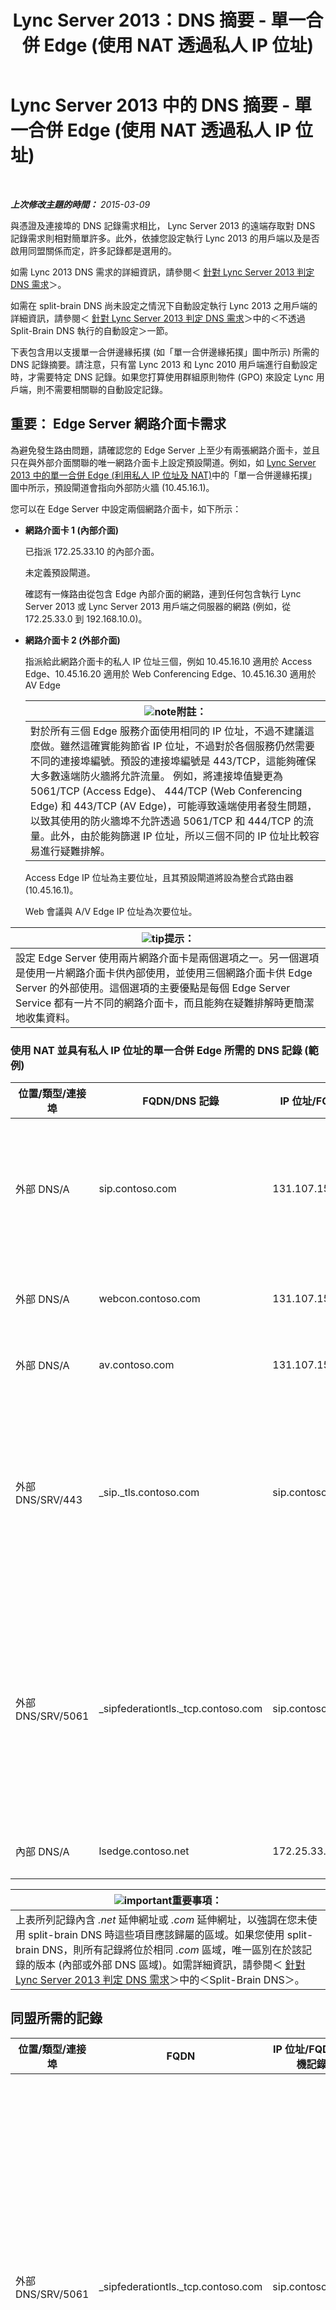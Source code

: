 ﻿---
title: Lync Server 2013：DNS 摘要 - 單一合併 Edge (使用 NAT 透過私人 IP 位址)
TOCTitle: DNS 摘要 - 單一合併 Edge (使用 NAT 透過私人 IP 位址)
ms:assetid: a7e5d792-f397-45e5-af85-20d0f4bf405f
ms:mtpsurl: https://technet.microsoft.com/zh-tw/library/Gg412787(v=OCS.15)
ms:contentKeyID: 49291928
ms.date: 08/10/2015
mtps_version: v=OCS.15
ms.translationtype: HT
---

# Lync Server 2013 中的 DNS 摘要 - 單一合併 Edge (使用 NAT 透過私人 IP 位址)

 

_**上次修改主題的時間：** 2015-03-09_

與憑證及連接埠的 DNS 記錄需求相比， Lync Server 2013 的遠端存取對 DNS 記錄需求則相對簡單許多。此外，依據您設定執行 Lync 2013 的用戶端以及是否啟用同盟關係而定，許多記錄都是選用的。

如需 Lync 2013 DNS 需求的詳細資訊，請參閱＜ [針對 Lync Server 2013 判定 DNS 需求](lync-server-2013-determine-dns-requirements.md)＞。

如需在 split-brain DNS 尚未設定之情況下自動設定執行 Lync 2013 之用戶端的詳細資訊，請參閱＜ [針對 Lync Server 2013 判定 DNS 需求](lync-server-2013-determine-dns-requirements.md)＞中的＜不透過 Split-Brain DNS 執行的自動設定＞一節。

下表包含用以支援單一合併邊緣拓撲 (如「單一合併邊緣拓撲」圖中所示) 所需的 DNS 記錄摘要。請注意，只有當 Lync 2013 和 Lync 2010 用戶端進行自動設定時，才需要特定 DNS 記錄。如果您打算使用群組原則物件 (GPO) 來設定 Lync 用戶端，則不需要相關聯的自動設定記錄。

## 重要： Edge Server 網路介面卡需求

為避免發生路由問題，請確認您的 Edge Server 上至少有兩張網路介面卡，並且只在與外部介面關聯的唯一網路介面卡上設定預設閘道。例如，如 [Lync Server 2013 中的單一合併 Edge (利用私人 IP 位址及 NAT)](lync-server-2013-single-consolidated-edge-with-private-ip-addresses-and-nat.md)中的「單一合併邊緣拓撲」圖中所示，預設閘道會指向外部防火牆 (10.45.16.1)。

您可以在 Edge Server 中設定兩個網路介面卡，如下所示：

  - **網路介面卡 1 (內部介面)**
    
    已指派 172.25.33.10 的內部介面。
    
    未定義預設閘道。
    
    確認有一條路由從包含 Edge 內部介面的網路，連到任何包含執行 Lync Server 2013 或 Lync Server 2013 用戶端之伺服器的網路 (例如，從 172.25.33.0 到 192.168.10.0)。

  - **網路介面卡 2 (外部介面)**
    
    指派給此網路介面卡的私人 IP 位址三個，例如 10.45.16.10 適用於 Access Edge、10.45.16.20 適用於 Web Conferencing Edge、10.45.16.30 適用於 AV Edge
    
    <table>
    <thead>
    <tr class="header">
    <th><img src="images/Gg398811.note(OCS.15).gif" title="note" alt="note" />附註：</th>
    </tr>
    </thead>
    <tbody>
    <tr class="odd">
    <td>對於所有三個 Edge 服務介面使用相同的 IP 位址，不過不建議這麼做。雖然這確實能夠節省 IP 位址，不過對於各個服務仍然需要不同的連接埠編號。預設的連接埠編號是 443/TCP，這能夠確保大多數遠端防火牆將允許流量。 例如，將連接埠值變更為 5061/TCP (Access Edge)、 444/TCP (Web Conferencing Edge) 和 443/TCP (AV Edge)，可能導致遠端使用者發生問題，以致其使用的防火牆埠不允許透過 5061/TCP 和 444/TCP 的流量。此外，由於能夠篩選 IP 位址，所以三個不同的 IP 位址比較容易進行疑難排解。</td>
    </tr>
    </tbody>
    </table>
    
    Access Edge IP 位址為主要位址，且其預設閘道將設為整合式路由器 (10.45.16.1)。
    
    Web 會議與 A/V Edge IP 位址為次要位址。

<table>
<thead>
<tr class="header">
<th><img src="images/JJ205025.tip(OCS.15).gif" title="tip" alt="tip" />提示：</th>
</tr>
</thead>
<tbody>
<tr class="odd">
<td>設定 Edge Server 使用兩片網路介面卡是兩個選項之一。另一個選項是使用一片網路介面卡供內部使用，並使用三個網路介面卡供 Edge Server 的外部使用。這個選項的主要優點是每個 Edge Server Service 都有一片不同的網路介面卡，而且能夠在疑難排解時更簡潔地收集資料。</td>
</tr>
</tbody>
</table>


### 使用 NAT 並具有私人 IP 位址的單一合併 Edge 所需的 DNS 記錄 (範例)

<table>
<colgroup>
<col style="width: 25%" />
<col style="width: 25%" />
<col style="width: 25%" />
<col style="width: 25%" />
</colgroup>
<thead>
<tr class="header">
<th>位置/類型/連接埠</th>
<th>FQDN/DNS 記錄</th>
<th>IP 位址/FQDN</th>
<th>對應至/註解</th>
</tr>
</thead>
<tbody>
<tr class="odd">
<td><p>外部 DNS/A</p></td>
<td><p>sip.contoso.com</p></td>
<td><p>131.107.155.10</p></td>
<td><p>Access Edge 外部介面 (Contoso)。視需要針對所有含啟用 Lync 之使用者的 SIP 網域重複</p></td>
</tr>
<tr class="even">
<td><p>外部 DNS/A</p></td>
<td><p>webcon.contoso.com</p></td>
<td><p>131.107.155.20</p></td>
<td><p>Web Conferencing Edge 外部介面</p></td>
</tr>
<tr class="odd">
<td><p>外部 DNS/A</p></td>
<td><p>av.contoso.com</p></td>
<td><p>131.107.155.30</p></td>
<td><p>A/V Edge 外部介面</p></td>
</tr>
<tr class="even">
<td><p>外部 DNS/SRV/443</p></td>
<td><p>_sip._tls.contoso.com</p></td>
<td><p>sip.contoso.com</p></td>
<td><p>Access Edge 外部介面。在進行 Lync 2013 和 Lync 2010 用戶端的自動設定時所需，可在外部運作。視需要針對所有含啟用 Lync 之使用者的 SIP 網域重複。</p></td>
</tr>
<tr class="odd">
<td><p>外部 DNS/SRV/5061</p></td>
<td><p>_sipfederationtls._tcp.contoso.com</p></td>
<td><p>sip.contoso.com</p></td>
<td><p>SIP Access Edge 外部介面。DNS 自動探索同盟合作夥伴 (亦稱為「允許的 SIP 網域」，先前版本稱為增強型同盟) 所需。視需要針對所有含啟用 Lync 之使用者的 SIP 網域重複</p></td>
</tr>
<tr class="even">
<td><p>內部 DNS/A</p></td>
<td><p>lsedge.contoso.net</p></td>
<td><p>172.25.33.10</p></td>
<td><p>合併 Edge 內部介面</p></td>
</tr>
</tbody>
</table>


<table>
<thead>
<tr class="header">
<th><img src="images/Gg412908.important(OCS.15).gif" title="important" alt="important" />重要事項：</th>
</tr>
</thead>
<tbody>
<tr class="odd">
<td>上表所列記錄內含 <em>.net</em> 延伸網址或 <em>.com</em> 延伸網址，以強調在您未使用 split-brain DNS 時這些項目應該歸屬的區域。如果您使用 split-brain DNS，則所有記錄將位於相同 <em>.com</em> 區域，唯一區別在於該記錄的版本 (內部或外部 DNS 區域)。如需詳細資訊，請參閱＜ <a href="lync-server-2013-determine-dns-requirements.md">針對 Lync Server 2013 判定 DNS 需求</a>＞中的＜Split-Brain DNS＞。</td>
</tr>
</tbody>
</table>


## 同盟所需的記錄


<table>
<colgroup>
<col style="width: 25%" />
<col style="width: 25%" />
<col style="width: 25%" />
<col style="width: 25%" />
</colgroup>
<thead>
<tr class="header">
<th>位置/類型/連接埠</th>
<th>FQDN</th>
<th>IP 位址/FQDN 主機記錄</th>
<th>對應至/註解</th>
</tr>
</thead>
<tbody>
<tr class="odd">
<td><p>外部 DNS/SRV/5061</p></td>
<td><p>_sipfederationtls._tcp.contoso.com</p></td>
<td><p>sip.contoso.com</p></td>
<td><p>SIP Access Edge 外部介面。DNS 自動探索其他可能同盟合作夥伴 (亦稱為「允許的 SIP 網域」，先前版本稱為增強型同盟) 的同盟所需。視需要針對所有含啟用 Lync 之使用者的 SIP 網域重複</p>
<div class="alert">
<table>
<thead>
<tr class="header">
<th><img src="images/Gg412908.important(OCS.15).gif" title="important" alt="important" />重要事項：</th>
</tr>
</thead>
<tbody>
<tr class="odd">
<td>行動性和推入通知結算需要此 SRV 記錄</td>
</tr>
</tbody>
</table>

</div></td>
</tr>
</tbody>
</table>


## DNS 摘要 – 公用立即訊息連線


<table>
<colgroup>
<col style="width: 25%" />
<col style="width: 25%" />
<col style="width: 25%" />
<col style="width: 25%" />
</colgroup>
<thead>
<tr class="header">
<th>位置/類型/連接埠</th>
<th>FQDN/DNS 記錄</th>
<th>IP 位址/FQDN</th>
<th>對應至/註解</th>
</tr>
</thead>
<tbody>
<tr class="odd">
<td><p>外部 DNS/A</p></td>
<td><p>sip.contoso.com</p></td>
<td><p>Access Edge Service 介面</p></td>
<td><p>Access Edge 外部介面 (Contoso)。視需要針對所有含啟用 Lync 之使用者的 SIP 網域重複</p></td>
</tr>
</tbody>
</table>


## 可延伸傳訊與顯示通訊協定的 DNS 摘要


<table>
<colgroup>
<col style="width: 25%" />
<col style="width: 25%" />
<col style="width: 25%" />
<col style="width: 25%" />
</colgroup>
<thead>
<tr class="header">
<th>位置/類型/連接埠</th>
<th>FQDN</th>
<th>IP 位址/FQDN 主機記錄</th>
<th>對應至/註解</th>
</tr>
</thead>
<tbody>
<tr class="odd">
<td><p>外部 DNS/SRV/5269</p></td>
<td><p>_xmpp-server._tcp.contoso.com</p></td>
<td><p>xmpp.contoso.com</p></td>
<td><p>Access Edge Service 或 Edge 集區 上的 XMPP Proxy 外部介面。視需要針對所有含啟用 Lync 之使用者的內部 SIP 網域重複，允許藉由設定外部存取原則，並透過全域原則、使用者所在的網站原則，或套用至已啟用 Lync 之使用者的使用者原則來與 XMPP 連絡人連絡。還必須在 XMPP 同盟合作夥伴中設定允許的 XMPP 網域。如需其他詳細資訊，請參閱 <strong>請參閱</strong>＞中的主題。</p></td>
</tr>
<tr class="even">
<td><p>外部 DNS/A</p></td>
<td><p>xmpp.contoso.com (範例)</p></td>
<td><p>裝載 XMPP Proxy 的 Edge Server 或 Edge 集區上的 Access Edge Service IP 位址</p></td>
<td><p>指向裝載 XMPP Proxy 服務的 Access Edge Service 或 Edge 集區。一般而言，您所建立的 SRV 記錄將指向此主機 (A 或 AAAA) 記錄</p></td>
</tr>
</tbody>
</table>

